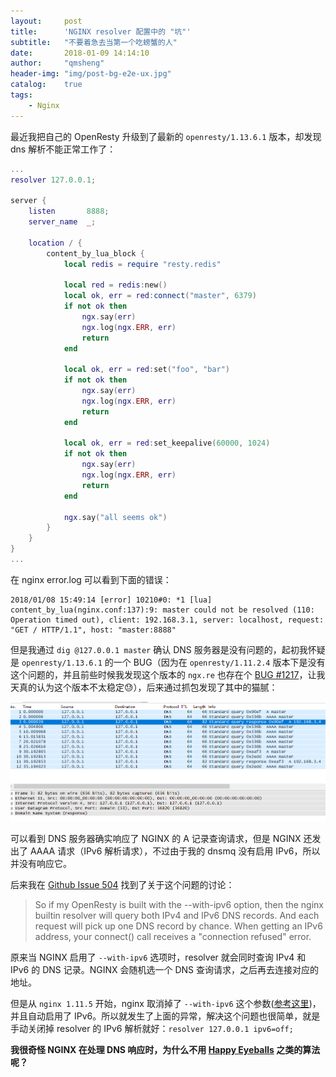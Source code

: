 ```yaml
---
layout:     post
title:      'NGINX resolver 配置中的 "坑"'
subtitle:   "不要着急去当第一个吃螃蟹的人"
date:       2018-01-09 14:14:10
author:     "qmsheng"
header-img: "img/post-bg-e2e-ux.jpg"
catalog:    true
tags:
    - Nginx
---
```


最近我把自己的 OpenResty 升级到了最新的 `openresty/1.13.6.1` 版本，却发现 dns 解析不能正常工作了：

```lua
...
resolver 127.0.0.1;

server {
    listen       8888;
    server_name  _;

    location / {
        content_by_lua_block {
            local redis = require "resty.redis"

            local red = redis:new()
            local ok, err = red:connect("master", 6379)
            if not ok then
                ngx.say(err)
                ngx.log(ngx.ERR, err)
                return
            end

            local ok, err = red:set("foo", "bar")
            if not ok then
                ngx.say(err)
                ngx.log(ngx.ERR, err)
                return
            end

            local ok, err = red:set_keepalive(60000, 1024)
            if not ok then
                ngx.say(err)
                ngx.log(ngx.ERR, err)
                return
            end

            ngx.say("all seems ok")
        }
    }
}
...
```

在 nginx error.log 可以看到下面的错误：

```
2018/01/08 15:49:14 [error] 10210#0: *1 [lua] content_by_lua(nginx.conf:137):9: master could not be resolved (110: Operation timed out), client: 192.168.3.1, server: localhost, request: "GET / HTTP/1.1", host: "master:8888"
```

但是我通过 `dig @127.0.0.1 master` 确认 DNS 服务器是没有问题的，起初我怀疑是 `openresty/1.13.6.1` 的一个 BUG（因为在 `openresty/1.11.2.4` 版本下是没有这个问题的，并且前些时候我发现这个版本的 `ngx.re` 也存在个 [BUG #1217][2]，让我天真的认为这个版本不太稳定😓），后来通过抓包发现了其中的猫腻：

![](/img/in-post/nginx-resolver.png)

可以看到 DNS 服务器确实响应了 NGINX 的 A 记录查询请求，但是 NGINX 还发出了 AAAA 请求（IPv6 解析请求），不过由于我的 dnsmq 没有启用 IPv6，所以并没有响应它。

后来我在 [Github Issue 504](https://github.com/openresty/lua-nginx-module/issues/504) 找到了关于这个问题的讨论：

> So if my OpenResty is built with the --with-ipv6 option, then the nginx builtin resolver will query both IPv4 and IPv6 DNS records. And each request will pick up one DNS record by chance. When getting an IPv6 address, your connect() call receives a "connection refused" error.

原来当 NGINX 启用了 `--with-ipv6` 选项时，resolver 就会同时查询 IPv4 和 IPv6 的 DNS 记录。NGINX 会随机选一个 DNS 查询请求，之后再去连接对应的地址。

但是从 `nginx 1.11.5` 开始，nginx 取消掉了 `--with-ipv6` 这个参数([参考这里][1])，并且自动启用了 IPv6。所以就发生了上面的异常，解决这个问题也很简单，就是手动关闭掉 resolver 的 IPv6 解析就好：`resolver 127.0.0.1 ipv6=off;`

**我很奇怪 NGINX 在处理 DNS 响应时，为什么不用 [Happy Eyeballs][3] 之类的算法呢？**

[1]: http://nginx.org/en/CHANGES
[2]: https://github.com/openresty/lua-nginx-module/issues/1217
[3]: http://www.rfc-base.org/rfc-6555.html
